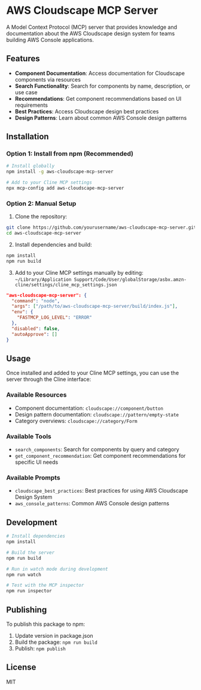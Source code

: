 # AWS Cloudscape MCP Server

A Model Context Protocol (MCP) server that provides knowledge and documentation about the AWS Cloudscape design system for teams building AWS Console applications.

## Features

- **Component Documentation**: Access documentation for Cloudscape components via resources
- **Search Functionality**: Search for components by name, description, or use case
- **Recommendations**: Get component recommendations based on UI requirements
- **Best Practices**: Access Cloudscape design best practices
- **Design Patterns**: Learn about common AWS Console design patterns

## Installation

### Option 1: Install from npm (Recommended)

```bash
# Install globally
npm install -g aws-cloudscape-mcp-server

# Add to your Cline MCP settings
npx mcp-config add aws-cloudscape-mcp-server
```

### Option 2: Manual Setup

1. Clone the repository:
```bash
git clone https://github.com/yourusername/aws-cloudscape-mcp-server.git
cd aws-cloudscape-mcp-server
```

2. Install dependencies and build:
```bash
npm install
npm run build
```

3. Add to your Cline MCP settings manually by editing:
`~/Library/Application Support/Code/User/globalStorage/asbx.amzn-cline/settings/cline_mcp_settings.json`

```json
"aws-cloudscape-mcp-server": {
  "command": "node",
  "args": ["/path/to/aws-cloudscape-mcp-server/build/index.js"],
  "env": {
    "FASTMCP_LOG_LEVEL": "ERROR"
  },
  "disabled": false,
  "autoApprove": []
}
```

## Usage

Once installed and added to your Cline MCP settings, you can use the server through the Cline interface:

### Available Resources

- Component documentation: `cloudscape://component/button`
- Design pattern documentation: `cloudscape://pattern/empty-state`
- Category overviews: `cloudscape://category/Form`

### Available Tools

- `search_components`: Search for components by query and category
- `get_component_recommendation`: Get component recommendations for specific UI needs

### Available Prompts

- `cloudscape_best_practices`: Best practices for using AWS Cloudscape Design System
- `aws_console_patterns`: Common AWS Console design patterns

## Development

```bash
# Install dependencies
npm install

# Build the server
npm run build

# Run in watch mode during development
npm run watch

# Test with the MCP inspector
npm run inspector
```

## Publishing

To publish this package to npm:

1. Update version in package.json
2. Build the package: `npm run build`
3. Publish: `npm publish`

## License

MIT
